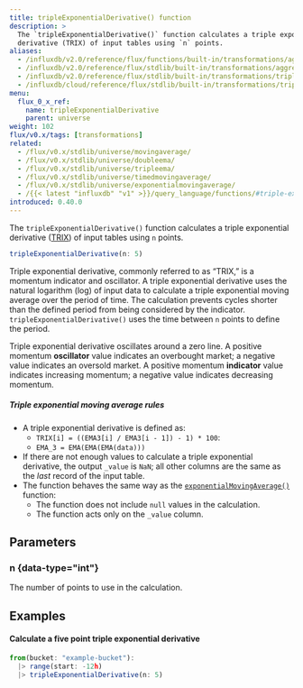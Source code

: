 ```yaml
---
title: tripleExponentialDerivative() function
description: >
  The `tripleExponentialDerivative()` function calculates a triple exponential
  derivative (TRIX) of input tables using `n` points.
aliases:
  - /influxdb/v2.0/reference/flux/functions/built-in/transformations/aggregates/tripleexponentialderivative/
  - /influxdb/v2.0/reference/flux/stdlib/built-in/transformations/aggregates/tripleexponentialderivative/
  - /influxdb/v2.0/reference/flux/stdlib/built-in/transformations/tripleexponentialderivative/
  - /influxdb/cloud/reference/flux/stdlib/built-in/transformations/tripleexponentialderivative/
menu:
  flux_0_x_ref:
    name: tripleExponentialDerivative
    parent: universe
weight: 102
flux/v0.x/tags: [transformations]
related:
  - /flux/v0.x/stdlib/universe/movingaverage/
  - /flux/v0.x/stdlib/universe/doubleema/
  - /flux/v0.x/stdlib/universe/tripleema/
  - /flux/v0.x/stdlib/universe/timedmovingaverage/
  - /flux/v0.x/stdlib/universe/exponentialmovingaverage/
  - /{{< latest "influxdb" "v1" >}}/query_language/functions/#triple-exponential-derivative, InfluxQL TRIPLE_EXPONENTIAL_DERIVATIVE()
introduced: 0.40.0
---
```


The `tripleExponentialDerivative()` function calculates a triple exponential
derivative ([TRIX](https://en.wikipedia.org/wiki/Trix_(technical_analysis))) of
input tables using `n` points.

```js
tripleExponentialDerivative(n: 5)
```

Triple exponential derivative, commonly referred to as “TRIX,” is a momentum indicator and oscillator.
A triple exponential derivative uses the natural logarithm (log) of input data to
calculate a triple exponential moving average over the period of time.
The calculation prevents cycles shorter than the defined period from being considered by the indicator.
`tripleExponentialDerivative()` uses the time between `n` points to define the period.

Triple exponential derivative oscillates around a zero line.
A positive momentum **oscillator** value indicates an overbought market;
a negative value indicates an oversold market.
A positive momentum **indicator** value indicates increasing momentum;
a negative value indicates decreasing momentum.

##### Triple exponential moving average rules
- A triple exponential derivative is defined as:
    - `TRIX[i] = ((EMA3[i] / EMA3[i - 1]) - 1) * 100`:
    - `EMA_3 = EMA(EMA(EMA(data)))`
- If there are not enough values to calculate a triple exponential derivative,
  the output `_value` is `NaN`; all other columns are the same as the _last_ record of the input table.
- The function behaves the same way as the [`exponentialMovingAverage()`](/flux/v0.x/stdlib/universe/exponentialmovingaverage/) function:
    - The function does not include `null` values in the calculation.
    - The function acts only on the `_value` column.

## Parameters

### n {data-type="int"}
The number of points to use in the calculation.

## Examples

#### Calculate a five point triple exponential derivative
```js
from(bucket: "example-bucket"):
  |> range(start: -12h)
  |> tripleExponentialDerivative(n: 5)
```

